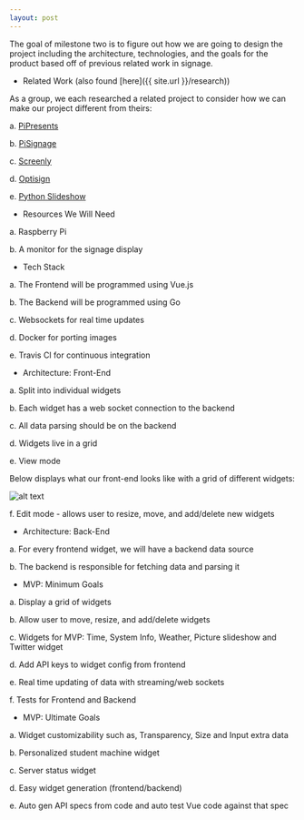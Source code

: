 ```yaml
---
layout: post
---
```


The goal of milestone two is to figure out how we are going to design the project including the architecture, technologies, and the goals for the product based off of previous related work in signage.

- Related Work (also found [here]({{ site.url }}/research))

As a group, we each researched a related project to consider how we can make our project different from theirs:

a. [PiPresents](https://pipresents.wordpress.com/)

b. [PiSignage](https://pisignage.com/)

c. [Screenly](https://www.optisigns.com/optisigns-raspberrypi/?utm_source=google&utm_medium=ppc&utm_campaign=raspberry_pi&utm_term=general_informational&gclid=Cj0KCQiAm4TyBRDgARIsAOU75srWsMYYkqIoj8vSzuR8n-5zDIU_Bov4JFyvPD9vMwClIZJv1qprxagaAse-EALw_wcB)

d. [Optisign](https://www.screenly.io/blog/2018/10/04/diy-digital-signage/)

e. [Python Slideshow](https://github.com/andrewdelph/python-slideshow-with-time-and-weather)

- Resources We Will Need

a. Raspberry Pi

b. A monitor for the signage display

- Tech Stack

a. The Frontend will be programmed using Vue.js

b. The Backend will be programmed using Go

c. Websockets for real time updates

d. Docker for porting images

e. Travis CI for continuous integration

- Architecture: Front-End

a. Split into individual widgets

b. Each widget has a web socket connection to the backend

c. All data parsing should be on the backend

d. Widgets live in a grid

e. View mode

Below displays what our front-end looks like with a grid of different widgets:

![alt text](https://github.com/pisign/pisign.github.io/blob/master/updates/frontend.PNG "Front-End Image")


f. Edit mode - allows user to resize, move, and add/delete new widgets

- Architecture: Back-End

a. For every frontend widget, we will have a backend data source

b. The backend is responsible for fetching data and parsing it

- MVP: Minimum Goals

a. Display a grid of widgets

b. Allow user to move, resize, and add/delete widgets

c. Widgets for MVP: Time, System Info, Weather, Picture slideshow and Twitter widget

d. Add API keys to widget config from frontend

e. Real time updating of data with streaming/web sockets

f. Tests for Frontend and Backend

- MVP: Ultimate Goals

a. Widget customizability such as, Transparency, Size and Input extra data

b. Personalized student machine widget

c. Server status widget

d. Easy widget generation (frontend/backend)

e. Auto gen API specs from code and auto test Vue code against that spec



